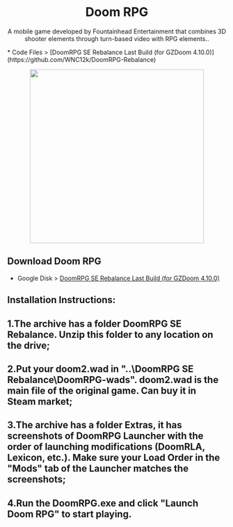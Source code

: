 <h1 align="center">Doom RPG</h1>
<p align="center">A mobile game developed by Fountainhead Entertainment that combines 3D shooter elements through turn-based video with RPG elements..</p>
* Code Files > [DoomRPG SE Rebalance Last Build (for GZDoom 4.10.0)](https://github.com/WNC12k/DoomRPG-Rebalance)
<p align="center"><img height="400" align="center" src="https://i.playground.ru/p/JlDXE1WhuVJGzRXMLJdlQA.png"></p>

## Download Doom RPG
* Google Disk > [DoomRPG SE Rebalance Last Build (for GZDoom 4.10.0)](https://drive.google.com/drive/folders/1lbhGQVh_MXSTBQ-iCmuOIHOE31HREPUE)

## Installation Instructions:
## 1.The archive has a folder DoomRPG SE Rebalance. Unzip this folder to any location on the drive;
## 2.Put your doom2.wad in "..\DoomRPG SE Rebalance\DoomRPG-wads". doom2.wad is the main file of the original game. Can buy it in Steam market;
## 3.The archive has a folder Extras, it has screenshots of DoomRPG Launcher with the order of launching modifications (DoomRLA, Lexicon, etc.). Make sure your Load Order in the "Mods" tab of the Launcher matches the screenshots;
## 4.Run the DoomRPG.exe and click "Launch Doom RPG" to start playing.
